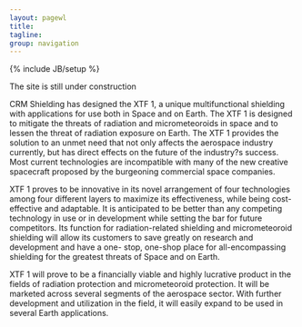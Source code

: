 ```yaml
---
layout: pagewl
title:
tagline:
group: navigation
---
```

{% include JB/setup %}

The site is still under construction

CRM Shielding has designed the XTF 1, a unique multifunctional shielding with applications for use both in Space and on Earth. The XTF 1 is designed to mitigate the threats of radiation and micrometeoroids in space and to lessen the threat of radiation exposure on Earth. The XTF 1 provides the solution to an unmet need that not only affects the aerospace industry currently, but has direct effects on the future of the industry?s success. Most current technologies are incompatible with many of the new creative spacecraft proposed by the burgeoning commercial space companies.

XTF 1 proves to be innovative in its novel arrangement of four technologies among four different layers to maximize its effectiveness, while being cost-effective and adaptable. It is anticipated to be better than any competing technology in use or in development while setting the bar for future competitors. Its function for radiation-related shielding and micrometeoroid shielding will allow its customers to save greatly on research and development and have a one- stop, one-shop place for all-encompassing shielding for the greatest threats of Space and on Earth.

XTF 1 will prove to be a financially viable and highly lucrative product in the fields of radiation protection and micrometeoroid protection. It will be marketed across several segments of the aerospace sector. With further development and utilization in the field, it will easily expand to be used in several Earth applications.